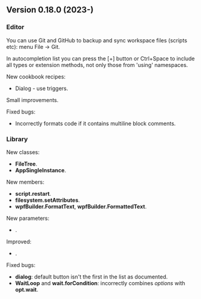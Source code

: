 ## Version 0.18.0 (2023-)

### Editor
You can use Git and GitHub to backup and sync workspace files (scripts etc): menu File -> Git.

In autocompletion list you can press the [+] button or Ctrl+Space to include all types or extension methods, not only those from 'using' namespaces.

New cookbook recipes:
- Dialog - use triggers.

Small improvements.

Fixed bugs:
- Incorrectly formats code if it contains multiline block comments.

### Library
New classes:
- **FileTree**.
- **AppSingleInstance**.

New members:
- **script.restart**.
- **filesystem.setAttributes**.
- **wpfBuilder.FormatText**, **wpfBuilder.FormattedText**.

New parameters:
- .

Improved:
- .

Fixed bugs:
- **dialog**: default button isn't the first in the list as documented.
- **WaitLoop** and **wait.forCondition**: incorrectly combines *options* with **opt.wait**.
